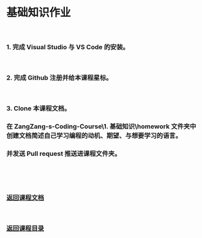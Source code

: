 # 基础知识作业

<br/>

### 1. 完成 Visual Studio 与 VS Code 的安装。

<br/>

### 2. 完成 Github 注册并给本课程星标。

<br/>

### 3. Clone 本课程文档。
### 在 ZangZang-s-Coding-Course\1. 基础知识\homework 文件夹中创建文档简述自己学习编程的动机、期望、与想要学习的语言。
### 并发送 Pull request 推送进课程文件夹。

<br/>

<br/>

<br/>

### [返回课程文档](https://github.com/AngleOldPig/ZangZang-s-Coding-Course/blob/master/1.%20%E5%9F%BA%E7%A1%80%E7%9F%A5%E8%AF%86/%E5%9F%BA%E7%A1%80%E7%9F%A5%E8%AF%86.md)
<br/>

### [返回课程目录](https://github.com/AngleOldPig/ZangZang-s-Coding-Course/blob/master/README.md)

<br/>